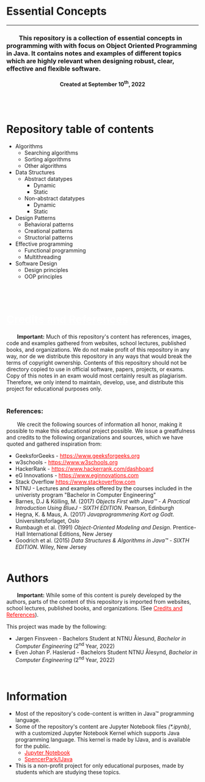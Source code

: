 
# Essential Concepts
---------------------------
<h3>
&emsp;&emsp;This repository is a collection of essential concepts in programming with with focus on Object Oriented Programming in Java. It contains notes and examples of different topics which are highly relevant when designing robust, clear, effective and flexible software.
</h3>
<center><h4><b>Created at September 10<sup>th</sup>, 2022</b></h4></center>
<br><br>

# Repository table of contents
* Algorithms<br>
  * Searching algorithms
  * Sorting algorithms
  * Other algorithms
* Data Structures<br>
  * Abstract datatypes<br>
    * Dynamic 
    * Static
  * Non-abstract datatypes<br>
    * Dynamic
    * Static
* Design Patterns<br>
  * Behavioral patterns
  * Creational patterns
  * Structorial patterns
* Effective programming<br>
  * Functional programming
  * Multithreading
* Software Design<br>
  * Design principles
  * OOP principles

<br><br>

# <a href="#references" id="ref">Credits and References</a>
&emsp;&emsp;<b>Important:</b> Much of this repository's content has references, images, code and examples gathered from websites, school lectures, published books, and organizations. We do not make profit of this repository in any way, nor de we distribute this repository in any ways that would break the terms of copyright ownership. Contents of this repository should not be directory copied to use in official software, papers, projects, or exams. Copy of this notes in an exam would most certainly result as plagiarism. Therefore, we only intend to maintain, develop, use, and distribute this project for educational purposes only. 
<br><br>

<h3><b>References:</b></h3>
<p>&emsp;&emsp;We crecit the following sources of information all honor, making it possible to make this educational project possible. We issue a greatfulness and credits to the following organizations and sources, which we have quoted and gathered inspiration from:</p>

* GeeksforGeeks - <a>https://www.geeksforgeeks.org</a>
* w3schools - <a>https://www.w3schools.org</a>
* HackerRank - <a>https://www.hackerrank.com/dashboard</a>
* eG Innovations - <a>https://www.eginnovations.com</a>
* Stack Overflow <a>https://www.stackoverflow.com</a>
* NTNU - Lectures and examples offered by the courses included in the univeristy program "Bachelor in Computer Engineering"
* Barnes, D.J & Kölling, M. (2017) <i>Objects First with Java™ - A Practical Introduction Using BlueJ - SIXTH EDITION</i>. Pearson, Edinburgh
* Hegna, K. & Maus, A. (2017) <i>Javaprogrammering Kort og Godt</i>. Universitetsforlaget, Oslo
* Rumbaugh et al. (1991) <i>Object-Oriented Modeling and Design</i>. Prentice-Hall International Editions, New Jersey
* Goodrich et al. (2015) <i>Data Structures & Algorithms in Java™ - SIXTH EDITION</i>. Wiley, New Jersey
<br><br>

# Authors
&emsp;&emsp;<b>Important:</b> While some of this content is purely developed by the authors, parts of the content of this repository is imported from websites, school lectures, published books, and organizations. (See <a href="#references">Credits and References</a>).<br>


This project was made by the following:

* Jørgen Finsveen - Bachelors Student at NTNU Ålesund, <i>Bachelor in Computer Engineering</i> (2<sup>nd</sup> Year, 2022)
* Even Johan P. Haslerud - Bachelors Student NTNU Ålesynd, <i>Bachelor in Computer Engineering</i> (2<sup>nd</sup> Year, 2022)

<br>

# Information
* Most of the repository's code-content is written in Java™ programming language.
* Some of the repository's content are Jupyter Notebook files <i>(*.ipynb)</i>, with a customized Jupyter Notebook Kernel which supports Java programming language. This kernel is made by IJava, and is available for the public.<br>
  * <a href="https://jupyter.org">Jupyter Notebook</a>
  * <a href="https://github.com/SpencerPark/IJava">SpencerPark/IJava</a>
* This is a non-profit project for only educational purposes, made by students which are studying these topics.



<style>
a {
    color:red;
}
#ref {
    color:white;
}
</style>